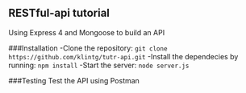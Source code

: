 ## RESTful-api tutorial

Using Express 4 and Mongoose to build an API

###Installation
-Clone the repository: `git clone https://github.com/klintg/tutr-api.git`
-Install the dependecies by running: `npm install`
-Start the server: `node server.js`

###Testing
Test the API using Postman

